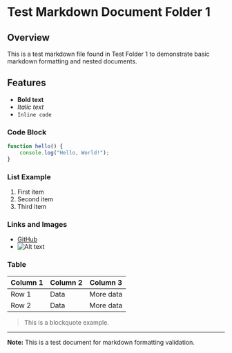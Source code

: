 # Test Markdown Document Folder 1

## Overview
This is a test markdown file found in Test Folder 1 to demonstrate basic markdown formatting and nested documents.

## Features
- **Bold text**
- *Italic text*
- `Inline code`

### Code Block
```javascript
function hello() {
    console.log("Hello, World!");
}
```

### List Example
1. First item
2. Second item
3. Third item

### Links and Images
- [GitHub](https://github.com)
- ![Alt text](https://via.placeholder.com/150)

### Table
| Column 1 | Column 2 | Column 3 |
|----------|----------|----------|
| Row 1    | Data     | More data|
| Row 2    | Data     | More data|

> This is a blockquote example.

---

**Note:** This is a test document for markdown formatting validation.